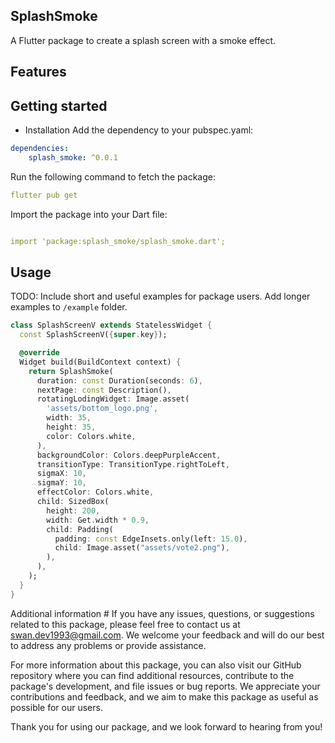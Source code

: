 
## SplashSmoke

A Flutter package to create a splash screen with a smoke effect.

## Features




## Getting started

- Installation
  Add the dependency to your pubspec.yaml:

```yaml
dependencies:
    splash_smoke: ^0.0.1
```

Run the following command to fetch the package:

```yaml
flutter pub get
```

Import the package into your Dart file:

```yaml

import 'package:splash_smoke/splash_smoke.dart';

```

## Usage

TODO: Include short and useful examples for package users. Add longer examples
to `/example` folder.

```dart
class SplashScreenV extends StatelessWidget {
  const SplashScreenV({super.key});

  @override
  Widget build(BuildContext context) {
    return SplashSmoke(
      duration: const Duration(seconds: 6),
      nextPage: const Description(),
      rotatingLodingWidget: Image.asset(
        'assets/bottom_logo.png',
        width: 35,
        height: 35,
        color: Colors.white,
      ),
      backgroundColor: Colors.deepPurpleAccent,
      transitionType: TransitionType.rightToLeft,
      sigmaX: 10,
      sigmaY: 10,
      effectColor: Colors.white,
      child: SizedBox(
        height: 200,
        width: Get.width * 0.9,
        child: Padding(
          padding: const EdgeInsets.only(left: 15.0),
          child: Image.asset("assets/vote2.png"),
        ),
      ),
    );
  }
}
```

Additional information #
If you have any issues, questions, or suggestions related to this package, please feel free to contact us at swan.dev1993@gmail.com. We welcome your feedback and will do our best to address any problems or provide assistance.

For more information about this package, you can also visit our GitHub repository where you can find additional resources, contribute to the package's development, and file issues or bug reports. We appreciate your contributions and feedback, and we aim to make this package as useful as possible for our users.

Thank you for using our package, and we look forward to hearing from you!
